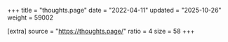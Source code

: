 +++
title = "thoughts.page"
date = "2022-04-11"
updated = "2025-10-26"
weight = 59002

[extra]
source = "https://thoughts.page/"
ratio = 4
size = 58
+++
